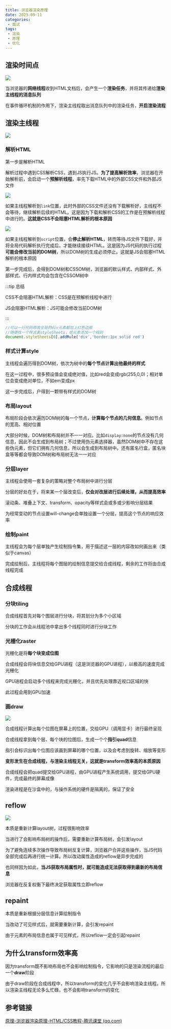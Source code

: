 ```yaml
---
title: 浏览器渲染原理
date: 2023-09-11
categories:
 - 面试
tags:
 - 渲染
 - 原理
 - 优化
---
```


## 渲染时间点

![](img/renderpoint.png)

当浏览器的**网络线程**收到HTML文档后，会产生一个**渲染任务**，并将其传递给**渲染主线程的消息队列**

在事件循环机制的作用下，渲染主线程取出消息队列中的渲染任务，**开启渲染流程**

## 渲染主线程

![](img/renderprogress.png)

### 解析HTML

第一步是解析HTML

解析过程中遇到CSS解析CSS，遇到JS执行JS。**为了提高解析效率**，浏览器在开始解析前，会启动一个**预解析线程**，率先下载HTML中的外部CSS文件和外部JS文件

![](img/meetcss.png)

如果主线程解析到`link`位置，此时外部的CSS文件还没有下载解析好，主线程不会等待，继续解析后续的HTML。这是因为下载和解析CSS的工作是在预解析线程中进行的。**这就是CSS不会阻塞HTML解析的根本原因**

![](img/meetjs.png)

如果主线程解析到`script`位置，会**停止解析HTML**，转而等待JS文件下载好，并将全局代码解析执行完成后，才能继续接续HTML。这是因为JS代码的执行过程**可能会修改当前的DOM树**，所以DOM树的生成必须停止。这就是JS会阻塞HTML解析的根本原因

第一步完成后，会得到DOM树和CSSOM树，浏览器的默认样式、内部样式、外部样式、行内样式均会包含在CSSOM树中

:::tip 总结

CSS不会阻塞HTML解析：CSS是在预解析线程中进行

JS会阻塞HTML解析：JS可能会修改当前DOM树

:::

```js
//可以一行代码修改全局的div元素都加上红色边框
//随便找一个样式表styleSheets，给元素添加一个规则
document.styleSheets[0].addRule('div','border:1px solid red')
```



### 样式计算style

主线程会遍历得到DOM树，依次为树中的**每个节点计算出他最终的样式**

在这一过程中，很多预设值会变成绝对值，比如red会变成rgb(255,0,0)；相对单位会变成绝对单位，不如em变成px

这一步完成后，户得到一颗带有样式的DOM树

### 布局layout

布局阶段会依次遍历DOM树的每一个节点，**计算每个节点的几何信息**。例如节点的宽高、相对位置

大部分时候，DOM树和布局树并不一一对应。比如`display:none`的节点没有几何信息，因此不会生成到布局树；不过使用伪元素选择器，虽然DOM树中不存在这些伪元素，但它们拥有几何信息，所以会生成到布局树中。还有匿名行盒，匿名块盒等等都会导致DOM树和布局树无法一一对应

### 分层layer

主线程会使用一套复杂的策略对整个布局树中进行分层

分层的好处在于，将来某一个层改变后，**仅会对改层进行后续处理，从而提高效率**

滚动条、堆叠上下文、transform、opacity等样式会或多或少影响分层结果

为经常变动的节点设置will-change会单独设置一个分层，提高这个节点的响应效率

### 绘制paint

主线程会为每个层单独产生绘制指令集，用于描述这一层的内容改如何画出来（类似于canvas）

完成绘制后，主线程将每个图层的绘制信息提交给合成线程，剩余的工作将由合成线程完成

## 合成线程

### 分块tiling

合成线程首先对每个图层进行分块，将其划分为多个小区域

分块的工作会从线程池中拿出多个线程同时进行分块工作

### 光栅化raster

光栅化是将**每个块变成位图**

合成线程会将块信息交给GPU进程（这是浏览器的GPU进程），以极高的速度完成光栅化

GPU进程会启动多个线程来完成光栅化，并且优先处理靠近视口区域的快

此过程会用到GPU加速

### 画draw

![](img/wholerender.png)

合成线程计算出每个位图在屏幕上的位置，交给GPU（调用显卡）进行最终呈现

合成线程拿到每个层、每个块的位图后，生成一个个**指引quad**信息

指引会标识出每个位图应该画到屏幕的哪个位置，以及会考虑到旋转、缩放等变形

**变形发生在合成线程，与渲染主线程无关，这就是transform效率高的本质原因**

合成线程会把quad提交给GPU进程，由GPU进程产生系统调用，提交给GPU硬件，完成最终的屏幕成像

渲染进程是在沙盒中的，与操作系统的硬件是隔离的，保证了安全

## reflow

![](img/reflow.png)

本质是重新计算layout树，过程很影响效率

当进行了会影响布局树的操作后，需要重新计算布局树，会引发layout

为了避免连续多次操作导致布局树反复计算，浏览器户合并这些操作，当JS代码全部完成后再进行统一计算。所以改动属性造成的reflow是异步完成的

也同样因为如此，**当JS获取布局属性时，就可能造成无法获取得到最新的布局信息**

浏览器在反复权衡下最终决定获取属性立即reflow

## repaint

本质是重新根据分层信息计算绘制指令

当改动了可见样式后，就需要重新计算，会引发repaint

由于元素的布局信息也属于可见样式，所以reflow一定会引起repaint

## 为什么transform效率高

因为transform既不影响布局也不会影响绘制指令，它影响的只是渲染流程的最后一个**draw**阶段

由于draw阶段在合成线程中，所以transform的变化几乎不会影响渲染主线程。所以渲染主线程无论多么忙碌，也不会影响transform的变化

## 参考链接

[原理-浏览器渲染原理-HTML/CSS教程-腾讯课堂 (qq.com)](https://ke.qq.com/course/5892689/13883868337269329#term_id=106109971)
